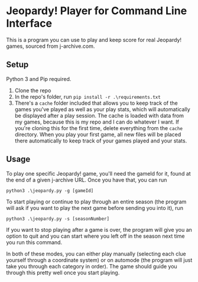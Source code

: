 # Jeopardy! Player for Command Line Interface
This is a program you can use to play and keep score for real Jeopardy! games, sourced from j-archive.com.

## Setup
Python 3 and Pip required.
1. Clone the repo
2. In the repo's folder, run `pip install -r .\requirements.txt`
3. There's a `cache` folder included that allows you to keep track of the games you've played as well as your play stats, which will automatically be displayed after a play session. The cache is loaded with data from my games, because this is my repo and I can do whatever I want. If you're cloning this for the first time, delete everything from the `cache` directory. When you play your first game, all new files will be placed there automatically to keep track of your games played and your stats.

## Usage
To play one specific Jeopardy! game, you'll need the gameId for it, found at the end of a given j-archive URL. Once you have that, you can run
```
python3 .\jeopardy.py -g [gameId]
```

To start playing or continue to play through an entire season (the program will ask if you want to play the next game before sending you into it), run
```
python3 .\jeopardy.py -s [seasonNumber]
```
If you want to stop playing after a game is over, the program will give you an option to quit and you can start where you left off in the season next time you run this command.

In both of these modes, you can either play manually (selecting each clue yourself through a coordinate system) or on automode (the program will just take you through each category in order). The game should guide you through this pretty well once you start playing.